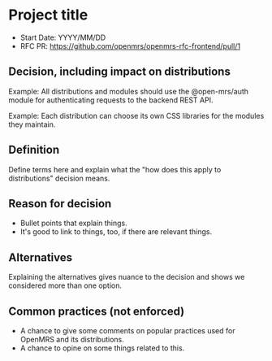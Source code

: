 # Project title
- Start Date: YYYY/MM/DD
- RFC PR: https://github.com/openmrs/openmrs-rfc-frontend/pull/1

## Decision, including impact on distributions
Example:
All distributions and modules should use the @open-mrs/auth module for authenticating requests to the backend REST API.

Example:
Each distribution can choose its own CSS libraries for the modules they maintain.

## Definition
Define terms here and explain what the "how does this apply to distributions" decision means.

## Reason for decision
- Bullet points that explain things.
- It's good to link to things, too, if there are relevant things.

## Alternatives
Explaining the alternatives gives nuance to the decision and shows we considered more than one option.

## Common practices (not enforced)
- A chance to give some comments on popular practices used for OpenMRS and its distributions.
- A chance to opine on some things related to this.